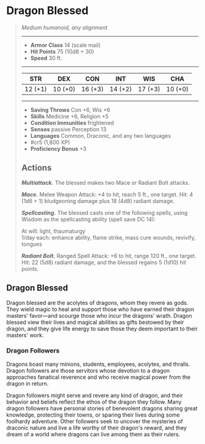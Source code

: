 # Dragon Blessed
>*Medium humanoid, any alignment*
>___
>- **Armor Class** 14 (scale mail)
>- **Hit Points** 75 (10d8 + 30)
>- **Speed** 30 ft.
>___
>|STR|DEX|CON|INT|WIS|CHA|
>|:---:|:---:|:---:|:---:|:---:|:---:|
>|12 (+1)|10 (+0)|16 (+3)|14 (+2)|17 (+3)|10 (+0)|
>___
>- **Saving Throws** Con +6, Wis +6
>- **Skills** Medicine +6, Religion +5
>- **Condition Immunities** frightened
>- **Senses** passive Perception 13
>- **Languages** Common, Draconic, and any two languages
>- #cr5 (1,800 XP)
>- **Proficiency Bonus** +3
>## Actions
>***Multiattack.*** The blessed makes two Mace or Radiant Bolt attacks.  
>
>***Mace.*** Melee Weapon Attack: +4 to hit, reach 5 ft., one target. Hit: 4 (1d6 + 1) bludgeoning damage plus 18 (4d8) radiant damage.  
>
>***Spellcasting.*** The blessed casts one of the following spells, using Wisdom as the spellcasting ability (spell save DC 14):  
>
>At will: light, thaumaturgy  
>1/day each: enhance ability, flame strike, mass cure wounds, revivify, tongues  
>
>
>***Radiant Bolt.*** Ranged Spell Attack: +6 to hit, range 120 ft., one target. Hit: 22 (5d8) radiant damage, and the blessed regains 5 (1d10) hit points.

## Dragon Blessed

Dragon blessed are the acolytes of dragons, whom they revere as gods. They wield magic to heal and support those who have earned their dragon masters' favor—and scourge those who incur the dragons' wrath. Dragon blessed view their lives and magical abilities as gifts bestowed by their dragon, and they give life energy to save those they deem important to their masters' work.

### Dragon Followers
Dragons boast many minions, students, employees, acolytes, and thralls. Dragon followers are those servitors whose devotion to a dragon approaches fanatical reverence and who receive magical power from the dragon in return.

Dragon followers might serve and revere any kind of dragon, and their behavior and beliefs reflect the ethos of the dragon they follow. Many dragon followers have personal stories of benevolent dragons sharing great knowledge, protecting their towns, or sparing their lives during some foolhardy adventure. Other followers seek to uncover the mysteries of draconic nature and live a life worthy of their dragon's reward, and they dream of a world where dragons can live among them as their rulers.